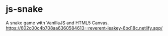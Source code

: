 # js-snake

A snake game with VanillaJS and HTML5 Canvas.
https://602c00c4b708aa6360584613--reverent-leakey-6bd18c.netlify.app/